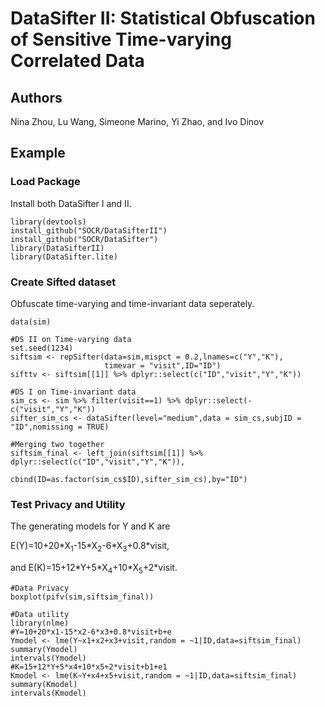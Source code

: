 # DataSifter II: Statistical Obfuscation of Sensitive Time-varying Correlated Data

## Authors
Nina Zhou, Lu Wang, Simeone Marino, Yi Zhao, and Ivo Dinov

## Example

### Load Package

Install both DataSifter I and II.
```{r}
library(devtools)
install_github("SOCR/DataSifterII")
install_github("SOCR/DataSifter")
library(DataSifterII)
library(DataSifter.lite)
```

### Create Sifted dataset

Obfuscate time-varying and time-invariant data seperately.

```{r}
data(sim)

#DS II on Time-varying data
set.seed(1234)
siftsim <- repSifter(data=sim,mispct = 0.2,lnames=c("Y","K"),
                     timevar = "visit",ID="ID")
sifttv <- siftsim[[1]] %>% dplyr::select(c("ID","visit","Y","K"))

#DS I on Time-invariant data
sim_cs <- sim %>% filter(visit==1) %>% dplyr::select(-c("visit","Y","K"))
sifter_sim_cs <- dataSifter(level="medium",data = sim_cs,subjID = "ID",nomissing = TRUE)

#Merging two together
siftsim_final <- left_join(siftsim[[1]] %>% dplyr::select(c("ID","visit","Y","K")),
                           cbind(ID=as.factor(sim_cs$ID),sifter_sim_cs),by="ID")

```
### Test Privacy and Utility

The generating models for Y and K are

E(Y)=10+20\*X<sub>1</sub>-15\*X<sub>2</sub>-6\*X<sub>3</sub>+0.8\*visit,

and E(K)=15+12\*Y+5\*X<sub>4</sub>+10\*X<sub>5</sub>+2\*visit.

```{r}
#Data Privacy
boxplot(pifv(sim,siftsim_final))

#Data utility
library(nlme)
#Y=10+20*x1-15*x2-6*x3+0.8*visit+b+e
Ymodel <- lme(Y~x1+x2+x3+visit,random = ~1|ID,data=siftsim_final)
summary(Ymodel)
intervals(Ymodel)
#K=15+12*Y+5*x4+10*x5+2*visit+b1+e1
Kmodel <- lme(K~Y+x4+x5+visit,random = ~1|ID,data=siftsim_final)
summary(Kmodel)
intervals(Kmodel)
```
